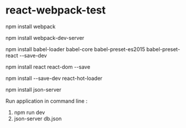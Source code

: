 # react-webpack-test

npm install webpack

npm install webpack-dev-server

npm install babel-loader babel-core babel-preset-es2015 babel-preset-react --save-dev

npm install react react-dom --save

npm install --save-dev react-hot-loader

npm install json-server


Run application in command line :
1.  npm run dev
2.  json-server db.json